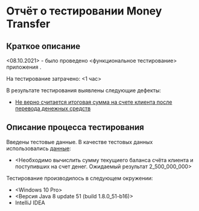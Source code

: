 # Отчёт о тестировании Money Transfer 

## Краткое описание

<08.10.2021> - было проведено <функциональное тестирование> приложения <Money Transfer>.

На тестирование затрачено: <1 час>

В результате тестирования выявлены следующие дефекты:
* [Не верно считается итоговая сумма на счете клиента после перевода денежных средств](<https://github.com/ValeriaVN/Money-Transfer/issues/1#issue-1021726097>)

## Описание процесса тестирования

Введены тестовые данные.
В качестве тестовых данных использовались [данные](<https://github.com/netology-code/javaqa-homeworks/blob/master/intro/MERGED.md>):
* <Необходимо вычислить сумму текущиего баланса счёта клиента и поступивших на счет денег. Ожидаемый результат 2_500_000_000>

Тестирование производилось в следующем окружении:
* <Windows 10 Pro>
* <Версия Java 8 update 51 (build 1.8.0_51-b16)>
* IntelliJ IDEA

